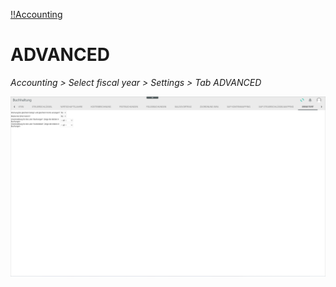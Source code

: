 [!!Accounting](RetailSuiteAccounting)

# ADVANCED

*Accounting > Select fiscal year > Settings > Tab ADVANCED*

![SAP account mapping](/Assets/Screenshots/RetailSuiteAccounting/Settings/Advanced/Advanced.png "[SAP account mapping]")
